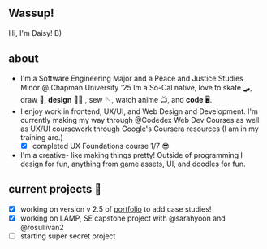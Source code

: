 ## Wassup!   

Hi, I'm Daisy! B)

## about
-  I'm a Software Engineering Major and a Peace and Justice Studies Minor @ Chapman University '25 <break>
    Im a So-Cal native, love to skate 🛹, draw 🎨, **design** 🧑‍🎨 , sew 🪡, watch anime 📺, and **code** 🖥️. 
- I enjoy work in frontend, UX/UI, and Web Design and Development.
    I'm currently making my way through @Codedex Web Dev Courses as well as UX/UI coursework through Google's Coursera resources (I am in my training arc.)
    - [x] completed UX Foundations course 1/7 😎
- I'm a creative- like making things pretty!
    Outside of programming I design for fun, anything from game assets, UI, and doodles for fun.

## current projects 📝 
- [x] working on version v 2.5 of [portfolio](https://daisyb3ll.github.io/daisyland/) to add case studies!
- [x] working on LAMP,  SE capstone project with @sarahyoon and @rosullivan2
- [ ] starting super secret project  
